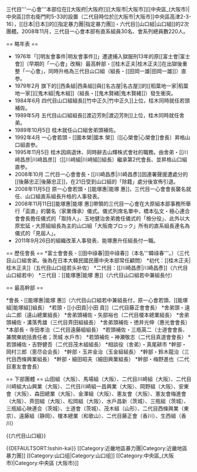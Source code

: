 三代目'''一心會'''本部位在[[大阪府|大阪府]][[大阪市|大阪市]][[中央區_(大阪市)|中央區]]宗右衛門町5-33的設置（二代目時位於[[大阪市|大阪市]]中央區高津2-3-16），[[日本|日本]]的[[指定暴力團|指定暴力團]]・六代目[[山口組|山口組]]的2次團體。2008年11月，三代目一心會本部有直系組員30名、會系列總員數220人。

== 略年表 ==
* 1976年「[[明友會事件|明友會事件]]」遭逮捕入獄服刑13年的原[[富士會|富士會]]（早期的「一心會」改稱）最高幹部・[[桂木正夫|桂木正夫]]在出獄後重整「一心會」，同時升格為三代目山口組（組長・[[田岡一雄|田岡一雄]]）直参。
* 1979年2月 旗下的[[西条組|西条組]]與[[名古屋|名古屋]]的[[稻葉地一家|稻葉地一家]][[鬼木組|鬼木組]]（組長・[[鬼木賢緒|鬼木賢緒]]）發生衝突。
* 1984年6月 四代目山口組組長[[竹中正久|竹中正久]]上位，桂木同時就任若頭補佐。
* 1989年5月 五代目山口組組長[[渡辺芳則|渡辺芳則]]上位，桂木同時就任舍弟。
* 1989年10月5日 桂木就任山口組舍弟頭補佐。
* 1992年4月 一心會若頭・[[國本榮|國本 榮]]（[[心榮會|心榮會]]會長）昇格山口組直参。
* 1995年11月5日 桂木因病退休、同時辭去山輝株式會社的職務。由舍弟・[[川﨑昌彦|川﨑昌彦]]（[[川﨑組|川﨑組]]組長）繼承第2代會長、並昇格山口組直参。
* 2008年10月 二代目一心會會長・[[川崎昌彥|川崎昌彥]]因連署聲援遭處分的[[後藤忠正|後藤忠正]]，在21日受到山口組的「除籍」處分後宣佈引退。
* 2008年11月5日 原一心會若頭・[[能塚惠|能塚 惠]]，三代目一心會會長襲名就任、山口組直系組長升格的人事發表。
* 2008年11月11日[[能塚惠|能塚 惠]]帶領的三代目一心會在大原組本部事務所舉行「盃直」的襲名（家業傳承）儀式。儀式列席名單中，橋本弘文・極心連合會會長擔任儀式的「取持人」、玉地健治舍弟擔任儀式的「檢分役」、此外以大原宏延・大原組組長為主的山口組「大阪南ブロック」所有的直系組長連名為儀式的「見屆人」。
* 2011年9月26日的組織改革人事發表、能塚惠升任組長付一職。

== 歷任會長 ==
*富士會會長 - [[田中祿春|田中祿春]]（本名'''韓祿春'''。）（三代目山口組舍弟。後為在日本大韓民國民團中央本部常任顧問）
*初代：[[桂木正夫|桂木正夫]]（五代目山口组若头补佐）
*二代目：[[川崎昌彥|川崎昌彥]]（六代目山口組若中）
*三代目：[[能塚惠|能塚 惠]]（六代目山口組若中兼組長付）

== 最高幹部 ==

*會長・[[能塚惠|能塚 惠]]（六代目山口組若中兼組長付，原一心會若頭、[[能塚組|能塚組]]組長）
*若頭・[[小田貢|小田 貢]]（二代目藤正會會長）
*舍弟頭・遠山二郎（遠山總業組長）
*舍弟頭補佐・矢部裕也（二代目榎本總業組長） 
*舍弟頭補佐・溝落秀雄（三代目斉田組組長） 
*舍弟頭補佐・徳井光伸（惠光會會長）
*本部長・寺田孝治（二代目遠藤組組長） 
*若頭補佐・三瓶英二（士道會會長、兼關東統括責任者；茨城 水戶市） 
*若頭補佐・神瀬敬志（二代目真道會會長） 
*若頭補佐・吉野健吾（二代目茂木組組長） 
*相談役（舍弟）・真尾耕市
*幹部・岡村三郎（恵尽会会長） 
*幹部・玉井金治（玉金組組長） 
*幹部・鈴木龍治（三代目西條興業組長） 
*幹部・細田昭夫（細田興業組長） 
*幹部・梅野進也（二代目憲友會會長）

== 下部團體 ==
山田組（大阪）、馬場組（大阪）、二代目川崎組（大阪）、二代目川崎組大山興業（大阪）、二代目川崎組一昌興業（大阪）、岡野組（大阪）、安東會（大阪）、森田總業（大阪）、金澤組（大阪）、憲友會（大阪）、憲友會梅進會（大阪）、斉田組（大阪）、松岡組（大阪）、水戶昌新（茨城）、三瓶組（茨城）、三瓶組心映連合（茨城）、士道會（茨城）、茂木組（山形）、二代目西條興業（東京）、遠藤組（静岡）、榎本總業（和歌山）、二代目藤正會（香川）、生西組（香川） 

{{六代目山口組}}

{{DEFAULTSORT:Isshin-kai}}
[[Category:近畿地區暴力團|Category:近畿地區暴力團]]
[[Category:山口组|Category:山口组]]
[[Category:中央區_(大阪市)|Category:中央區 (大阪市)]]